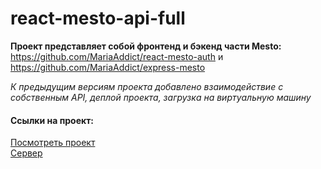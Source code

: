 # react-mesto-api-full

**Проект представляет собой фронтенд и бэкенд части Mesto:** https://github.com/MariaAddict/react-mesto-auth и https://github.com/MariaAddict/express-mesto

_К предыдущим версиям проекта добавлено взаимодействие с собственным API, деплой проекта, загрузка на виртуальную машину_

#### Ссылки на проект:
[Посмотреть проект](https://mesto.mortany.ru/ "Добро пожаловать")  
[Сервер](https://api.mesto.mortany.ru/)

